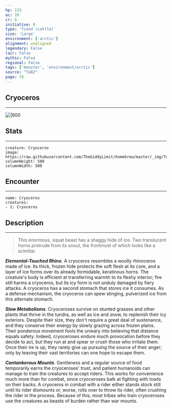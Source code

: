 ```yaml
---
hp: 133
ac: 10
cr: 6
initiative: 0
type: 'fiend (cattle)'    
size: 'Large'
environment: ['arctic']
alignment: unaligned
legendary: False
lair: False
mythic: False
regional: False
tags: ['monster', 'environment/arctic']
source: "ToB2"
page: 76
---
```


## Cryoceros
---

![|600](https://raw.githubusercontent.com/TheGiddyLimit/homebrew/master/_img/ToB2/creature/Cryoceros.webp)

## Stats
---

```statblock
creature: Cryoceros
image: https://raw.githubusercontent.com/TheGiddyLimit/homebrew/master/_img/ToB2/creature/token/Cryoceros%20%28Token%29.png
columnHeight: 500
columnWidth: 500
```

## Encounter
---

```encounter-table
name: Cryoceros
creatures:
- 1: Cryoceros
```

## Description
---
>This enormous, squat beast has a shaggy hide of ice. Two translucent horns protrude from its snout, the frontmost of which looks like a scimitar.

**_Elemental-Touched Rhino_**. A cryoceros resembles a woolly rhinoceros made of ice. Its thick, frozen hide protects the soft flesh at its core, and a layer of ice forms over its already formidable, keratinous horns. The creature's body is efficient at transferring warmth to its fleshy interior; fire still harms a cryoceros, but its icy form is not unduly damaged by fiery attacks. A cryoceros has a second stomach that stores ice it consumes. As a defense mechanism, the cryoceros can spew stinging, pulverized ice from this alternate stomach.

**_Slow Metabolisms_**. Cryoceroses survive on stunted grasses and other plants that thrive in the tundra, as well as ice and snow, to replenish their icy exteriors. Despite their size, they don't require a great deal of sustenance, and they conserve their energy by slowly grazing across frozen plains. Their ponderous movement fools the unwary into believing that distance equals safety. Indeed, cryoceroses endure much provocation before they decide to act, but they run at and spear or crush those who irritate them. Once their ire is up, they rarely give up pursuing the source of their anger; only by leaving their vast territories can one hope to escape them.

**_Cantankerous Mounts_**. Gentleness and a regular source of food temporarily earns the cryoceroses' trust, and patient humanoids can manage to train the creatures to accept riders. This works for convenience much more than for combat, since cryoceroses balk at fighting with loads on their backs. A cryoceros in combat with a rider either stands stock still until its rider dismounts or, worse, rolls over to throw its rider, often crushing the rider in the process. Because of this, most tribes who train cryoceroses use the creatures as beasts of burden rather than war mounts.






